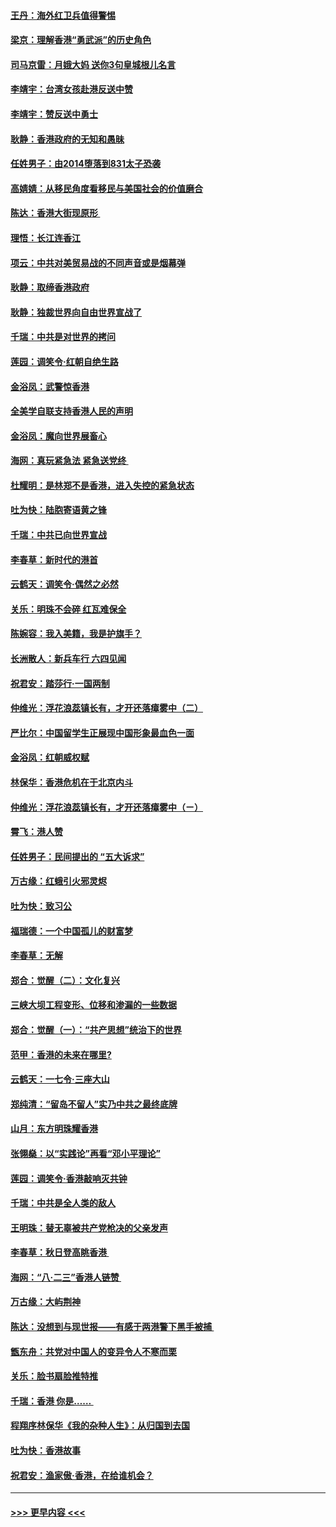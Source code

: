 #### [王丹：海外红卫兵值得警惕](../pages/nsc993/n11498138.md?t=09041444) 
#### [梁京：理解香港“勇武派”的历史角色](../pages/nsc993/n11498006.md?t=09041444) 
#### [司马京雷：月娥大妈  送你3句皇城根儿名言](../pages/nsc993/n11497885.md?t=09041444) 
#### [李靖宇：台湾女孩赴港反送中赞](../pages/nsc993/n11497721.md?t=09041444) 
#### [李靖宇：赞反送中勇士](../pages/nsc993/n11497452.md?t=09041444) 
#### [耿静：香港政府的无知和愚昧](../pages/nsc993/n11494238.md?t=09041444) 
#### [任姓男子：由2014堕落到831太子恐袭](../pages/nsc993/n11496683.md?t=09041444) 
#### [高婧婧：从移民角度看移民与美国社会的价值磨合](../pages/nsc993/n11495757.md?t=09041444) 
#### [陈达：香港大街现原形 ](../pages/nsc993/n11495441.md?t=09041444) 
#### [理悟：长江连香江](../pages/nsc993/n11495377.md?t=09041444) 
#### [项云：中共对美贸易战的不同声音或是烟幕弹](../pages/nsc993/n11494929.md?t=09041444) 
#### [耿静：取缔香港政府](../pages/nsc993/n11494218.md?t=09041444) 
#### [耿静：独裁世界向自由世界宣战了](../pages/nsc993/n11494190.md?t=09041444) 
#### [千瑞：中共是对世界的拷问](../pages/nsc993/n11493021.md?t=09041444) 
#### [莲园：调笑令‧红朝自绝生路](../pages/nsc993/n11493011.md?t=09041444) 
#### [金浴凤：武警惊香港](../pages/nsc993/n11492994.md?t=09041444) 
#### [全美学自联支持香港人民的声明](../pages/nsc993/n11492630.md?t=09041444) 
#### [金浴凤：魔向世界展畜心](../pages/nsc993/n11492599.md?t=09041444) 
#### [海网：真玩紧急法 紧急送党终 ](../pages/nsc993/n11492535.md?t=09041444) 
#### [杜耀明：是林郑不是香港，进入失控的紧急状态](../pages/nsc993/n11491420.md?t=09041444) 
#### [吐为快：陆胞寄语黄之锋](../pages/nsc993/n11491117.md?t=09041444) 
#### [千瑞：中共已向世界宣战](../pages/nsc993/n11490123.md?t=09041444) 
#### [李春草：新时代的港首](../pages/nsc993/n11489864.md?t=09041444) 
#### [云鹤天：调笑令·偶然之必然](../pages/nsc993/n11489701.md?t=09041444) 
#### [关乐：明珠不会碎 红瓦难保全](../pages/nsc993/n11489647.md?t=09041444) 
#### [陈婉容：我入美籍，我是护旗手？](../pages/nsc993/n11487908.md?t=09041444) 
#### [长洲散人：新兵车行 六四见闻](../pages/nsc993/n11487729.md?t=09041444) 
#### [祝君安：踏莎行‧一国两制](../pages/nsc993/n11487699.md?t=09041444) 
#### [仲维光：浮花浪蕊镇长有，才开还落瘴雾中（二）](../pages/nsc993/n11483286.md?t=09041444) 
#### [严比尔：中国留学生正展现中国形象最血色一面](../pages/nsc993/n11485145.md?t=09041444) 
#### [金浴凤：红朝威权赋](../pages/nsc993/n11485191.md?t=09041444) 
#### [林保华：香港危机在于北京内斗](../pages/nsc993/n11484593.md?t=09041444) 
#### [仲维光：浮花浪蕊镇长有，才开还落瘴雾中（ㄧ）](../pages/nsc993/n11483259.md?t=09041444) 
#### [霄飞：港人赞](../pages/nsc993/n11482957.md?t=09041444) 
#### [任姓男子：民间提出的 “五大诉求”](../pages/nsc993/n11482897.md?t=09041444) 
#### [万古缘：红蛾引火邪灵烬](../pages/nsc993/n11482886.md?t=09041444) 
#### [吐为快：致习公](../pages/nsc993/n11482867.md?t=09041444) 
#### [福瑞德：一个中国孤儿的财富梦](../pages/nsc993/n11482817.md?t=09041444) 
#### [李春草：无解](../pages/nsc993/n11482791.md?t=09041444) 
#### [郑合：觉醒（二）：文化复兴](../pages/nsc993/n11478025.md?t=09041444) 
#### [三峡大坝工程变形、位移和渗漏的一些数据](../pages/nsc993/n11478232.md?t=09041444) 
#### [郑合：觉醒（一）：“共产思想”统治下的世界](../pages/nsc993/n11477663.md?t=09041444) 
#### [范甲：香港的未来在哪里?](../pages/nsc993/n11477249.md?t=09041444) 
#### [云鹤天：一七令·三座大山](../pages/nsc993/n11477192.md?t=09041444) 
#### [郑纯清：“留岛不留人”实乃中共之最终底牌](../pages/nsc993/n11476160.md?t=09041444) 
#### [山月：东方明珠耀香港](../pages/nsc993/n11476077.md?t=09041444) 
#### [张翎燊：以“实践论”再看“邓小平理论”](../pages/nsc993/n11475733.md?t=09041444) 
#### [莲园：调笑令‧香港敲响灭共钟](../pages/nsc993/n11475723.md?t=09041444) 
#### [千瑞：中共是全人类的敌人](../pages/nsc993/n11475329.md?t=09041444) 
#### [王明珠：替无辜被共产党枪决的父亲发声](../pages/nsc993/n11474570.md?t=09041444) 
#### [李春草：秋日登高眺香港 ](../pages/nsc993/n11474491.md?t=09041444) 
#### [海网：“八·二三”香港人链赞 ](../pages/nsc993/n11474538.md?t=09041444) 
#### [万古缘：大屿荆神](../pages/nsc993/n11474401.md?t=09041444) 
#### [陈达：没想到与现世报——有感于两港警下黑手被捕 ](../pages/nsc993/n11472557.md?t=09041444) 
#### [甑东舟：共党对中国人的变异令人不寒而栗](../pages/nsc993/n11472496.md?t=09041444) 
#### [关乐：脸书扇脸推特推](../pages/nsc993/n11472488.md?t=09041444) 
#### [千瑞：香港  你是…… ](../pages/nsc993/n11472459.md?t=09041444) 
#### [程翔序林保华《我的杂种人生》：从归国到去国](../pages/nsc993/n11472369.md?t=09041444) 
#### [吐为快：香港故事](../pages/nsc993/n11471931.md?t=09041444) 
#### [祝君安：渔家傲‧香港，在给谁机会？](../pages/nsc993/n11469718.md?t=09041444) 

----
#### [ >>> 更早内容 <<< ](../indexes/nsc993-earlier.md)
